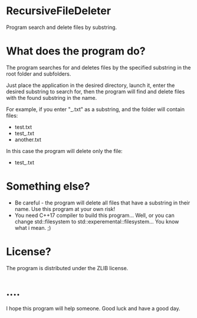 # RecursiveFileDeleter
Program search and delete files by substring.


# What does the program do?
The program searches for and deletes files by the specified 
substring in the root folder and subfolders.

Just place the application in the desired directory, launch it, enter the desired substring to search for, then the program will find and delete files with the found substring in the name.

For example, if you enter "_.txt" as a substring, and the folder will contain files:

- test.txt
- test_.txt
- another.txt

In this case the program will delete only the file:

- test_.txt

# Something else?
* Be careful - the program will delete all files that have a substring in their name. Use this program at your own risk!
* You need C++17 compiler to build this program...
Well, or you can change std::filesystem to std::experemental::filesystem... You know what i mean. ;)


# License?
The program is distributed under the ZLIB license.

# ....
I hope this program will help someone.
Good luck and have a good day.


